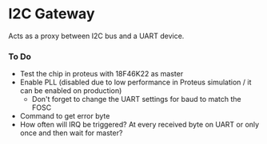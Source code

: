# I2C Gateway

Acts as a proxy between I2C bus and a UART device.

### To Do

* Test the chip in proteus with 18F46K22 as master
* Enable PLL (disabled due to low performance in Proteus simulation / it can be enabled on production)
	* Don't forget to change the UART settings for baud to match the FOSC
* Command to get error byte
* How often will IRQ be triggered? At every received byte on UART or only once and then wait for master?